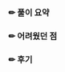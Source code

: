 ### ✏ 풀이 요약
<!-- 문제 풀이 방법을 간단하게 적으세요! -->

### ✏ 어려웠던 점
<!-- 문제를 풀면서 겪었던 오류나 어려운 점, 그리고 해결한 방법을 적어보세요 -->

### ✏ 후기
<!-- 해법을 찾았을 때의 결정적 깨달음과 단서나 피드백 적어보기 -->
